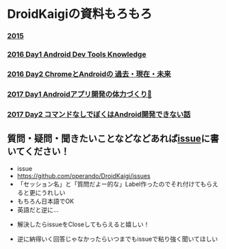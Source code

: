 # DroidKaigiの資料もろもろ

### [2015](./2015/README.md)

### [2016 Day1 Android Dev Tools Knowledge](https://github.com/operando/DroidKaigi/tree/master/2016/android_dev_tools_knowledge)

### [2016 Day2 ChromeとAndroidの 過去・現在・未来](https://github.com/operando/DroidKaigi/tree/master/2016/android_chrome)


### [2017 Day1 Androidアプリ開発の体力づくり💪](https://github.com/operando/DroidKaigi/tree/master/2017/muscle_android)


### [2017 Day2 コマンドなしでぼくはAndroid開発できない話](https://github.com/operando/DroidKaigi/tree/master/2017/no_command_no_life)


## 質問・疑問・聞きたいことなどなどあれば[issue](https://github.com/operando/DroidKaigi/issues)に書いてください！

* issue
 * https://github.com/operando/DroidKaigi/issues
* 「セッション名」と「質問だよー的な」Label作ったのでそれ付けてもらえると更にうれしい
* もちろん日本語でOK
 * 英語だと逆に...
+ 解決したらissueをCloseしてもらえると嬉しい！
 * 逆に納得いく回答じゃなかったらいつまでもissueで粘り強く聞いてほしい
